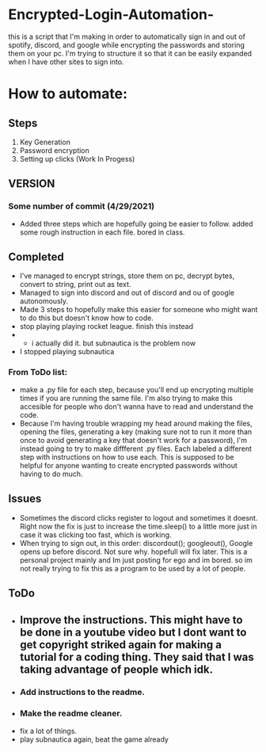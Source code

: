 # Encrypted-Login-Automation-
this is a script that I'm making in order to automatically sign in and out of spotify, discord, and google while encrypting the passwords and storing them on your pc. I'm trying to structure it so that it can be easily expanded when I have other sites to sign into.  
# How to automate:
## Steps 
1) Key Generation
3) Password encryption
4) Setting up clicks (Work In Progess)
## VERSION
### Some number of commit (4/29/2021)
- Added three steps which are hopefully going be easier to follow. added some rough instruction in each file. bored in class.
## Completed
- I've managed to encrypt strings, store them on pc, decrypt bytes, convert to string, print out as text. 
- Managed to sign into discord and out of discord and ou of google autonomously. 
- Made 3 steps to hopefully make this easier for someone who might want to do this but doesn't know how to code.
- stop playing playing rocket league. finish this instead 
- - i actually did it. but subnautica is the problem now
- I stopped playing subnautica
### From ToDo list:
- make a .py file for each step, because you'll end up encrypting multiple times if you are running the same file. I'm also trying to make this accesible for people who don't wanna have to read and understand the code.
-  Because I'm having trouble wrapping my head around making the files, opening the files, generating a key (making sure not to run it more than once to avoid generating a key that doesn't work for a password), I'm instead going to try to make diffferent .py files. Each labeled a different step with instructions on how to use each. This is supposed to be helpful for anyone wanting to create encrypted passwords without having to do much.


## Issues
- Sometimes the discord clicks register to logout and sometimes it doesnt. Right now the fix is just to increase the time.sleep() to a little more just in case it was clicking too fast, which is working.
- When trying to sign out, in this order: discordout(); googleout(), Google opens up before discord. Not sure why. hopefull will fix later. This is a personal project mainly and Im just posting for ego and im bored. so im not really trying to fix this as a program to be used by a lot of people.
## ToDo
- ## Improve the instructions. This might have to be done in a youtube video but I dont want to get copyright striked again for making a tutorial for a coding thing. They said that I was taking advantage of people which idk. 
- ### Add instructions to the readme.
- ### Make the readme cleaner.
- fix a lot of things. 
- play subnautica again, beat the game already

